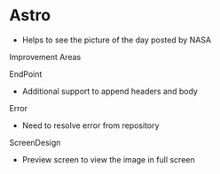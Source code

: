 # Astro
 - Helps to see the picture of the day posted by NASA 

Improvement Areas

EndPoint
- Additional support to append headers and body 

Error
- Need to resolve error from repository

ScreenDesign
 - Preview screen to view the image in full screen
